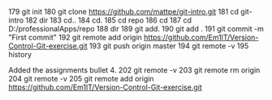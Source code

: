   179  git init
  180  git clone https://github.com/mattpe/git-intro.git
  181  cd git-intro
  182  dir
  183  cd..
  184  cd.
  185  cd repo
  186  cd
  187  cd D:/professionalApps/repo
  188  dir
  189  git add.
  190  git add .
  191  git commit -m "First commit"
  192  git remote add origin https://github.com/Em1lT/Version-Control-Git-exercise.git
  193  git push origin master
  194  git remote -v
  195  history

Added the assignments bullet 4.
  202  git remote -v
  203  git remote rm origin
  204  git remote -v
  205  git remote add origin https://github.com/Em1lT/Version-Control-Git-exercise.git
